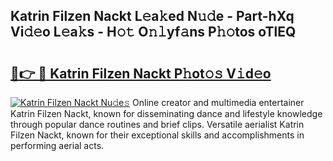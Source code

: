 ## Katrin Filzen Nackt L𝚎a𝚔ed N𝚞𝚍e - Part-hXq Vi𝚍𝚎o L𝚎a𝚔s - H𝚘𝚝 O𝚗𝚕yf𝚊ns P𝚑𝚘tos oTlEQ

# <h2><a href="http://kfbzqls.oniu.top/?m=Katrin+Filzen+Nackt">🔗👉 🔴 Katrin Filzen Nackt P𝚑ot𝚘𝚜 V𝚒d𝚎o</a></h2>

[![Katrin Filzen Nackt Nu𝚍e𝚜](https://i.imgur.com/0qMVB7G.gif)](http://kfbzqls.oniu.top/?m=Katrin+Filzen+Nackt)
Online creator and multimedia entertainer Katrin Filzen Nackt, known for disseminating dance and lifestyle knowledge through popular dance routines and brief clips. Versatile aerialist Katrin Filzen Nackt, known for their exceptional skills and accomplishments in performing aerial acts.  
